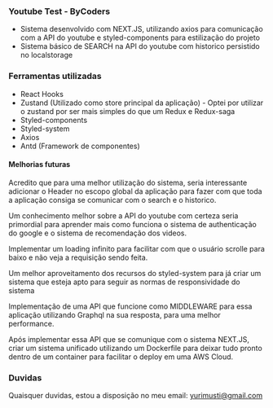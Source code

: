 ### Youtube Test - ByCoders

- Sistema desenvolvido com NEXT.JS, utilizando axios para comunicação com a API do youtube e styled-components para estilização do projeto
- Sistema básico de SEARCH na API do youtube com historico persistido no localstorage

### Ferramentas utilizadas
* React Hooks
* Zustand (Utilizado como store principal da aplicação) - Optei por utilizar o zustand por ser mais simples do que um Redux e Redux-saga
* Styled-components
* Styled-system
* Axios
* Antd (Framework de componentes)

#### Melhorias futuras

Acredito que para uma melhor utilização do sistema, seria interessante adicionar o Header no escopo global da aplicação para fazer com que toda a aplicação consiga se comunicar com o search e o historico.

Um conhecimento melhor sobre a API do youtube com certeza seria primordial para aprender mais como funciona o sistema de authenticação do google e o sistema de recomendação dos videos.

Implementar um loading infinito para facilitar com que o usuário scrolle para baixo e não veja a requisição sendo feita.

Um melhor aproveitamento dos recursos do styled-system para já criar um sistema que esteja apto para seguir as normas de responsividade do sistema

Implementação de uma API que funcione como MIDDLEWARE para essa aplicação utilizando Graphql na sua resposta, para uma melhor performance.

Após implementar essa API que se comunique com o sistema NEXT.JS, criar um sistema unificado utilizando um Dockerfile para deixar tudo pronto dentro de um container para facilitar o deploy em uma AWS Cloud.

### Duvidas

Quaisquer duvidas, estou a disposição no meu email: yurimusti@gmail.com

